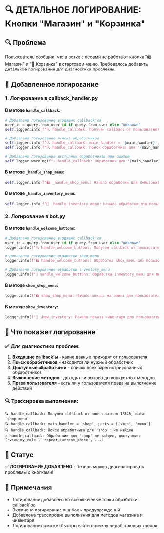 # 🔍 ДЕТАЛЬНОЕ ЛОГИРОВАНИЕ: Кнопки "Магазин" и "Корзинка"

## 🔍 Проблема
Пользователь сообщил, что в ветке с лесами не работают кнопки "🛍️ Магазин" и "🧺 Корзинка" в стартовом меню. Требовалось добавить детальное логирование для диагностики проблемы.

## 🔧 Добавленное логирование

### 1. Логирование в callback_handler.py

#### В методе `handle_callback`:
```python
# Добавлено логирование входящих callback'ов
user_id = query.from_user.id if query.from_user else "unknown"
self.logger.info(f"🔍 handle_callback: Получен callback от пользователя {user_id}, data: '{callback_data}'")

# Добавлено логирование поиска обработчиков
self.logger.info(f"🔍 handle_callback: main_handler = '{main_handler}', parts = {parts}")
self.logger.info(f"🔍 handle_callback: Поиск обработчика для '{main_handler}': {'найден' if handler_func else 'не найден'}")

# Добавлено логирование доступных обработчиков при ошибке
self.logger.warning(f"⚠️ handle_callback: Обработчик для '{main_handler}' не найден, доступные: {list(self.callback_handlers.keys())}")
```

#### В методе `_handle_shop_menu`:
```python
self.logger.info(f"🛍️ _handle_shop_menu: Начало обработки для пользователя {user_id}, parts: {parts}")
```

#### В методе `_handle_inventory_menu`:
```python
self.logger.info(f"🧺 _handle_inventory_menu: Начало обработки для пользователя {user_id}, parts: {parts}")
```

### 2. Логирование в bot.py

#### В методе `handle_welcome_buttons`:
```python
# Добавлено логирование входящих callback'ов
user_id = query.from_user.id if query.from_user else "unknown"
logger.info(f"🔍 handle_welcome_buttons: Получен callback от пользователя {user_id}, data: '{query.data}'")

# Добавлено логирование обработки shop_menu
logger.info(f"🛍️ handle_welcome_buttons: Обработка shop_menu для пользователя {user_id}")

# Добавлено логирование обработки inventory_menu
logger.info(f"🧺 handle_welcome_buttons: Обработка inventory_menu для пользователя {user_id}")
```

#### В методе `show_shop_menu`:
```python
logger.info(f"🛍️ show_shop_menu: Начало показа магазина для пользователя {user_id} ({username})")
```

#### В методе `show_inventory`:
```python
logger.info(f"🧺 show_inventory: Начало показа инвентаря для пользователя {user_id} ({username})")
```

## 🎯 Что покажет логирование

### ✅ **Для диагностики проблем:**
1. **Входящие callback'ы** - какие данные приходят от пользователя
2. **Поиск обработчиков** - находится ли нужный обработчик
3. **Доступные обработчики** - список всех зарегистрированных обработчиков
4. **Выполнение методов** - доходят ли вызовы до конкретных методов
5. **Права пользователя** - есть ли у пользователя права на выполнение действий

### 🔍 **Трассировка выполнения:**
```
🔍 handle_callback: Получен callback от пользователя 12345, data: 'shop_menu'
🔍 handle_callback: main_handler = 'shop', parts = ['shop', 'menu']
🔍 handle_callback: Поиск обработчика для 'shop': не найден
⚠️ handle_callback: Обработчик для 'shop' не найден, доступные: ['view_my_role', 'repeat_current_phase', ...]
```

## 🚀 Статус
✅ **ЛОГИРОВАНИЕ ДОБАВЛЕНО** - Теперь можно диагностировать проблемы с кнопками!

## 📝 Примечания
- Логирование добавлено во все ключевые точки обработки callback'ов
- Включено логирование ошибок и предупреждений
- Добавлена трассировка выполнения для методов магазина и инвентаря
- Логирование поможет быстро найти причину неработающих кнопок
